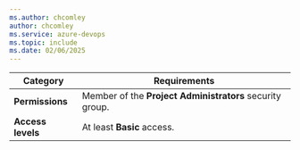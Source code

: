 ```yaml
---
ms.author: chcomley
author: chcomley
ms.service: azure-devops
ms.topic: include
ms.date: 02/06/2025
---
```


| Category | Requirements |
|--------------|-------------|
| **Permissions** | Member of the **Project Administrators** security group. |
|**Access levels**| At least **Basic** access.|
